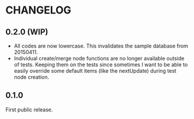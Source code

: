 # CHANGELOG


## 0.2.0 (WIP)

* All codes are now lowercase. This invalidates the sample database from 20150411.
* Individual create/merge node functions are no longer available outside of tests. Keeping them on the tests since sometimes I want to be able to easily override some default items (like the nextUpdate) during test node creation. 

## 0.1.0

First public release.